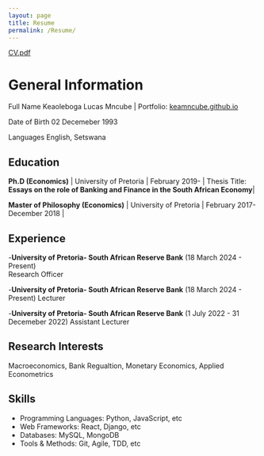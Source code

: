 ```yaml
---
layout: page
title: Resume
permalink: /Resume/
---
```





[CV.pdf](https://github.com/keamncube/keamncube.github.io/files/15240263/CV.pdf)


# General Information
Full Name  Keaoleboga Lucas Mncube | Portfolio: [keamncube.github.io](https://keamncube.github.io)

Date of Birth  02 Decemeber 1993

Languages English, Setswana

## Education
**Ph.D (Economics)** | University of Pretoria | February 2019-  | Thesis Title: **Essays on the role of Banking and Finance in the South African Economy**|

**Master of Philosophy (Economics)** | University of Pretoria | February 2017-December 2018 |



## Experience
-**University of Pretoria- South African Reserve Bank** (18 March 2024 - Present)   
Research Officer


-**University of Pretoria- South African Reserve Bank** (18 March 2024 - Present)
Lecturer


-**University of Pretoria- South African Reserve Bank** (1 July 2022 - 31 Decemeber 2022)
Assistant Lecturer


## Research Interests
Macroeconomics, Bank Regualtion, Monetary Economics, Applied Econometrics


## Skills
- Programming Languages: Python, JavaScript, etc 
- Web Frameworks: React, Django, etc
- Databases: MySQL, MongoDB
- Tools & Methods: Git, Agile, TDD, etc





